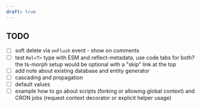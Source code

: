 ```yaml
---
draft: true
---
```


## TODO

- [ ] soft delete via `onFlush` event - show on comments
- [ ] test `Rel<T>` type with ESM and reflect-metadata, use code tabs for both? the ts-morph setup would be optional with a "skip" link at the top
- [ ] add note about existing database and entity generator
- [ ] cascading and propagation
- [ ] default values
- [ ] example how to go about scripts (forking or allowing global context) and CRON jobs (request context decorator or explicit helper usage)
